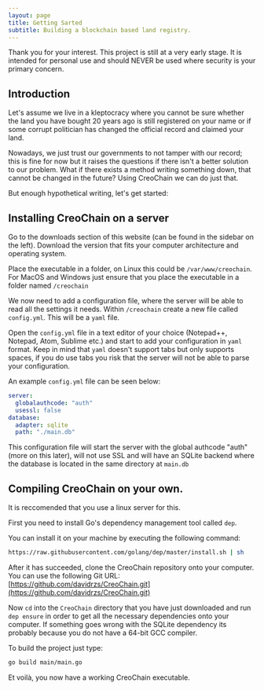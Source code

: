 ```yaml
---
layout: page
title: Getting Sarted
subtitle: Building a blockchain based land registry.
---
```


<p class="message">
  Thank you for your interest. This project is still at a very early stage. It is intended for personal use and should NEVER be used where security is your primary concern.
</p>


## Introduction

Let's assume we live in a kleptocracy where you cannot be sure whether the land you have bought 20 years ago is still registered on your name or if some corrupt politician has changed the official record and claimed your land.

Nowadays, we just trust our governments to not tamper with our record; this is fine for now but it raises the questions if there isn't a better solution to our problem. What if there exists a method writing something down, that cannot be changed in the future? Using CreoChain we can do just that.

But enough hypothetical writing, let's get started:

## Installing CreoChain on a server

Go to the downloads section of this website (can be found in the sidebar on the left). Download the version that fits your computer architecture and operating system.

Place the executable in a folder, on Linux this could be `/var/www/creochain`. For MacOS and Windows just ensure that you place the executable in a folder named `/creochain`

We now need to add a configuration file, where the server will be able to read all the settings it needs.
Within `/creochain` create a new file called `config.yml`. This will be a `yaml` file.

Open the `config.yml` file in a text editor of your choice (Notepad++, Notepad, Atom, Sublime etc.) and start to add your configuration in `yaml` format. Keep in mind that `yaml` doesn't support tabs but only supports spaces, if you do use tabs you risk that the server will not be able to parse your configuration.

An example `config.yml` file can be seen below:

```yaml
server:
  globalauthcode: "auth"
  usessl: false
database:
  adapter: sqlite
  path: "./main.db"
```
This configuration file will start the server with the global authcode "auth" (more on this later), will not use SSL and will have an SQLite backend where the database is located in the same directory at `main.db`

## Compiling CreoChain on your own.

It is reccomended that you use a linux server for this.

First you need to install Go's dependency management tool called `dep`.

You can install it on your machine by executing the following command:
```bash
https://raw.githubusercontent.com/golang/dep/master/install.sh | sh
```

After it has succeeded, clone the CreoChain repository onto your computer.
You can use the following Git URL: [https://github.com/davidrzs/CreoChain.git](https://github.com/davidrzs/CreoChain.git)

Now `cd` into the `CreoChain` directory that you have just downloaded and run `dep ensure` in order to get all the necessary dependencies onto your computer. If something goes wrong with the SQLite dependency its probably because
you do not have a 64-bit GCC compiler.

To build the project just type:

```bash
go build main/main.go
```

Et voilà, you now have a working CreoChain executable.
